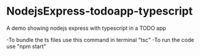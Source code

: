 # NodejsExpress-todoapp-typescript
A demo showing nodejs express with typescript in a TODO app

-To bundle the ts files use this command in terminal "tsc"
-To run the code use "npm start"
